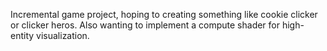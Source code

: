 Incremental game project, hoping to creating something like cookie clicker or clicker heros. Also wanting to implement a compute shader for high-entity visualization.
